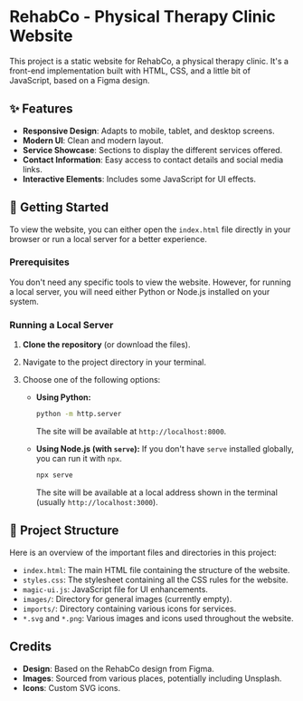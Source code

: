 # RehabCo - Physical Therapy Clinic Website

This project is a static website for RehabCo, a physical therapy clinic. It's a front-end implementation built with HTML, CSS, and a little bit of JavaScript, based on a Figma design.

## ✨ Features

- **Responsive Design**: Adapts to mobile, tablet, and desktop screens.
- **Modern UI**: Clean and modern layout.
- **Service Showcase**: Sections to display the different services offered.
- **Contact Information**: Easy access to contact details and social media links.
- **Interactive Elements**: Includes some JavaScript for UI effects.

## 🚀 Getting Started

To view the website, you can either open the `index.html` file directly in your browser or run a local server for a better experience.

### Prerequisites

You don't need any specific tools to view the website. However, for running a local server, you will need either Python or Node.js installed on your system.

### Running a Local Server

1.  **Clone the repository** (or download the files).
2.  Navigate to the project directory in your terminal.
3.  Choose one of the following options:

    - **Using Python:**
      ```bash
      python -m http.server
      ```
      The site will be available at `http://localhost:8000`.

    - **Using Node.js (with `serve`):**
      If you don't have `serve` installed globally, you can run it with `npx`.
      ```bash
      npx serve
      ```
      The site will be available at a local address shown in the terminal (usually `http://localhost:3000`).

## 📂 Project Structure

Here is an overview of the important files and directories in this project:

-   `index.html`: The main HTML file containing the structure of the website.
-   `styles.css`: The stylesheet containing all the CSS rules for the website.
-   `magic-ui.js`: JavaScript file for UI enhancements.
-   `images/`: Directory for general images (currently empty).
-   `imports/`: Directory containing various icons for services.
-   `*.svg` and `*.png`: Various images and icons used throughout the website.

## Credits

-   **Design**: Based on the RehabCo design from Figma.
-   **Images**: Sourced from various places, potentially including Unsplash.
-   **Icons**: Custom SVG icons. 